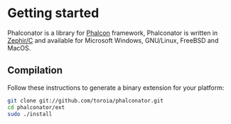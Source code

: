 # Getting started
Phalconator is a library for [Phalcon](https://github.com/phalcon/cphalcon/) framework, Phalconator is written in [Zephir/C](https://zephir-lang.com/) and available for Microsoft Windows, GNU/Linux, FreeBSD and MacOS.

## Compilation
Follow these instructions to generate a binary extension for your platform:

```bash
git clone git://github.com/toroia/phalconator.git
cd phalconator/ext
sudo ./install
```
